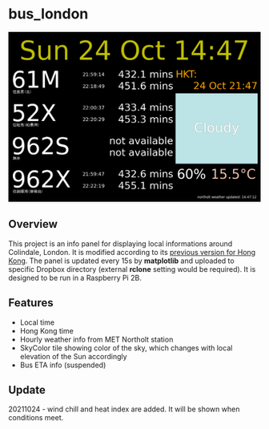 # bus_london
![Screenshot](bus_london.png?raw=true "Screenshot")

## **Overview**
This project is an info panel for displaying local informations around Colindale, London. It is modified according to its [previous version for Hong Kong](https://github.com/aji-tama/bus). The panel is updated every 15s by **matplotlib** and uploaded to specific Dropbox directory (external **rclone** setting would be required).  It is designed to be run in a Raspberry Pi 2B.

## **Features**
- Local time
- Hong Kong time
- Hourly weather info from MET Northolt station
- SkyColor tile showing color of the sky, which changes with local elevation of the Sun accordingly
- Bus ETA info (suspended) 

## **Update**
20211024 - wind chill and heat index are added. It will be shown when conditions meet.


